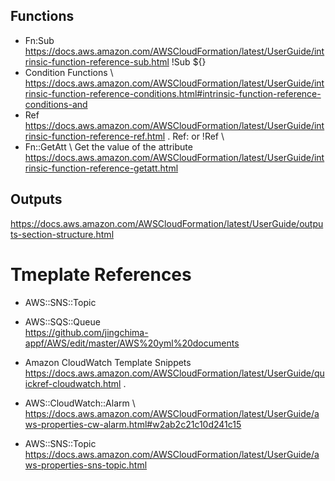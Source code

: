## Functions
- Fn:Sub \
  https://docs.aws.amazon.com/AWSCloudFormation/latest/UserGuide/intrinsic-function-reference-sub.html
  !Sub ${}  
- Condition Functions \ 
  https://docs.aws.amazon.com/AWSCloudFormation/latest/UserGuide/intrinsic-function-reference-conditions.html#intrinsic-function-reference-conditions-and
- Ref \
  https://docs.aws.amazon.com/AWSCloudFormation/latest/UserGuide/intrinsic-function-reference-ref.html . 
  Ref: or !Ref \
- Fn::GetAtt \ 
  Get the value of the attribute \
  https://docs.aws.amazon.com/AWSCloudFormation/latest/UserGuide/intrinsic-function-reference-getatt.html



## Outputs
https://docs.aws.amazon.com/AWSCloudFormation/latest/UserGuide/outputs-section-structure.html


# Tmeplate References
- AWS::SNS::Topic

- AWS::SQS::Queue \
  https://github.com/jingchima-appf/AWS/edit/master/AWS%20yml%20documents
- Amazon CloudWatch Template Snippets \
  https://docs.aws.amazon.com/AWSCloudFormation/latest/UserGuide/quickref-cloudwatch.html . 
- AWS::CloudWatch::Alarm \ 
  https://docs.aws.amazon.com/AWSCloudFormation/latest/UserGuide/aws-properties-cw-alarm.html#w2ab2c21c10d241c15
- AWS::SNS::Topic \
  https://docs.aws.amazon.com/AWSCloudFormation/latest/UserGuide/aws-properties-sns-topic.html
